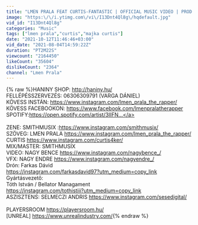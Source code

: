 ```yaml
---
title: "LMEN PRALA FEAT CURTIS-FANTASTIC | OFFICIAL MUSIC VIDEO | PROD. BY SMITHMUSIX |"
image: "https:\/\/i.ytimg.com\/vi\/I13Dnt4Ql8g\/hqdefault.jpg"
vid_id: "I13Dnt4Ql8g"
categories: "Music"
tags: ["lmen prala","curtis","majka curtis"]
date: "2021-10-12T11:46:46+03:00"
vid_date: "2021-08-04T14:59:22Z"
duration: "PT2M22S"
viewcount: "2164450"
likeCount: "35604"
dislikeCount: "2364"
channel: "Lmen Prala"
---
```

{% raw %}HANINY SHOP: <a rel="nofollow" target="blank" href="http://haniny.hu/">http://haniny.hu/</a><br />FELLÉPÉSSZERVEZÉS: 06306309791 (VARGA DÁNIEL)<br />KÖVESS INSTÁN: <a rel="nofollow" target="blank" href="https://www.instagram.com/lmen_prala_the_rapper/">https://www.instagram.com/lmen_prala_the_rapper/</a><br />KÖVESS FACEBOOKON: <a rel="nofollow" target="blank" href="https://www.facebook.com/lmenpralatherapper">https://www.facebook.com/lmenpralatherapper</a><br />SPOTIFY:<a rel="nofollow" target="blank" href="https://open.spotify.com/artist/3IIFN...">https://open.spotify.com/artist/3IIFN...</a><br /><br />ZENE: SMITHMUSIX :<a rel="nofollow" target="blank" href="https://www.instagram.com/smithmusix/">https://www.instagram.com/smithmusix/</a><br />SZÖVEG: LMEN PRALA <a rel="nofollow" target="blank" href="https://www.instagram.com/lmen_prala_the_rapper/">https://www.instagram.com/lmen_prala_the_rapper/</a><br />CURTIS <a rel="nofollow" target="blank" href="https://www.instagram.com/curtis4ker/">https://www.instagram.com/curtis4ker/</a><br />MIX/MASTER: SMITHMUSIX<br />VIDEO: NAGY BENCE <a rel="nofollow" target="blank" href="https://www.instagram.com/nagybence_/">https://www.instagram.com/nagybence_/</a><br />VFX: NAGY ENDRE <a rel="nofollow" target="blank" href="https://www.instagram.com/nagyendre_/">https://www.instagram.com/nagyendre_/</a><br />Drón: Farkas Dávid <br /><a rel="nofollow" target="blank" href="https://instagram.com/farkasdavid97?utm_medium=copy_link">https://instagram.com/farkasdavid97?utm_medium=copy_link</a><br />Gyártásvezető:<br />Tóth István / Bellator Managament<br /><a rel="nofollow" target="blank" href="https://instagram.com/tothistiii?utm_medium=copy_link">https://instagram.com/tothistiii?utm_medium=copy_link</a><br />ASZISZTENS: SELMECZI ANDRIS <a rel="nofollow" target="blank" href="https://www.instagram.com/sesedigital/">https://www.instagram.com/sesedigital/</a><br /><br />PLAYERSROOM <a rel="nofollow" target="blank" href="https://playersroom.hu/">https://playersroom.hu/</a><br />[UNREAL] <a rel="nofollow" target="blank" href="https://www.unrealindustry.com/">https://www.unrealindustry.com/</a>{% endraw %}
